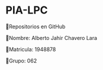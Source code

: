 # PIA-LPC
🔵Repositorios en GitHub

🔵Nombre: Alberto Jahir Chavero Lara 

🔵Matricula: 1948878

🔵Grupo: 062
